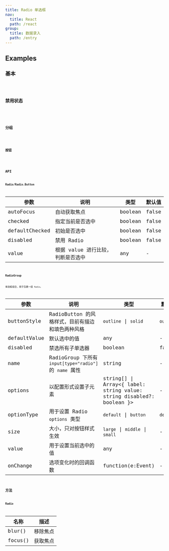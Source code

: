 ```yaml
---
title: Radio 单选框
nav:
  title: React
  path: /react
group:
  title: 数据录入
  path: /entry
---
```


## Examples

### 基本

<code src="./demo/basic" />

### 禁用状态

<code src="./demo/disabled" />

### 分组

<code src="./demo/radio-group" />

### 按钮

<code src="./demo/radio-button" />

## API

### Radio/Radio.Button

| 参数           | 说明                              | 类型    | 默认值 |
| -------------- | --------------------------------- | ------- | ------ |
| autoFocus      | 自动获取焦点                      | boolean | false  |
| checked        | 指定当前是否选中                  | boolean | false  |
| defaultChecked | 初始是否选中                      | boolean | false  |
| disabled       | 禁用 Radio                        | boolean | false  |
| value          | 根据 value 进行比较，判断是否选中 | any     | -      |

### RadioGroup

单选框组合，用于包裹一组 `Radio`。

| 参数         | 说明                                                   | 类型                                                                      | 默认值    | 版本  |     |
| ------------ | ------------------------------------------------------ | ------------------------------------------------------------------------- | --------- | ----- | --- |
| buttonStyle  | RadioButton 的风格样式，目前有描边和填色两种风格       | `outline` \| `solid`                                                      | `outline` |       |     |
| defaultValue | 默认选中的值                                           | any                                                                       | -         |       |     |
| disabled     | 禁选所有子单选器                                       | boolean                                                                   | false     |       |     |
| name         | RadioGroup 下所有 `input[type="radio"]` 的 `name` 属性 | string                                                                    | -         |       |     |
| options      | 以配置形式设置子元素                                   | string\[] \| Array&lt;{ label: string value: string disabled?: boolean }> | -         |       |     |
| optionType   | 用于设置 Radio `options` 类型                          | `default` \| `button`                                                     | `default` | 4.4.0 |     |
| size         | 大小，只对按钮样式生效                                 | `large` \| `middle` \| `small`                                            | -         |       |     |
| value        | 用于设置当前选中的值                                   | any                                                                       | -         |       |     |
| onChange     | 选项变化时的回调函数                                   | function(e:Event)                                                         | -         |       |     |

## 方法

### Radio

| 名称    | 描述     |
| ------- | -------- |
| blur()  | 移除焦点 |
| focus() | 获取焦点 |

<style>
[id^=components-radio-demo-] > .whale-radio-wrapper {
  margin-right: 8px;
  margin-bottom: 8px;
}
</style>

